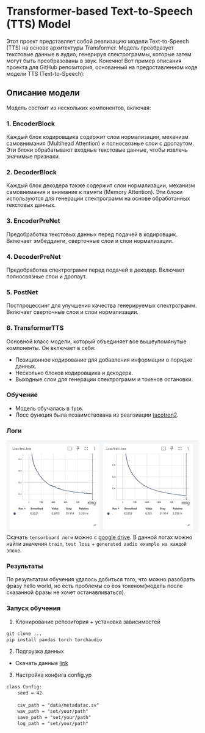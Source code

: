 # Transformer-based Text-to-Speech (TTS) Model
Этот проект представляет собой реализацию модели Text-to-Speech (TTS) на основе архитектуры Transformer. Модель преобразует текстовые данные в аудио, генерируя спектрограммы, которые затем могут быть преобразованы в звук.
Конечно! Вот пример описания проекта для GitHub репозитория, основанный на предоставленном коде модели TTS (Text-to-Speech):

## Описание модели
Модель состоит из нескольких компонентов, включая:
### 1. **EncoderBlock**
Каждый блок кодировщика содержит слои нормализации, механизм самовнимания (Multihead Attention) и полносвязные слои с дропаутом. Эти блоки обрабатывают входные текстовые данные, чтобы извлечь значимые признаки.

### 2. **DecoderBlock**
Каждый блок декодера также содержит слои нормализации, механизм самовнимания и внимание к памяти (Memory Attention). Эти блоки используются для генерации спектрограмм на основе обработанных текстовых данных.

### 3. **EncoderPreNet**
Предобработка текстовых данных перед подачей в кодировщик. Включает эмбеддинги, сверточные слои и слои нормализации.

### 4. **DecoderPreNet**
Предобработка спектрограмм перед подачей в декодер. Включает полносвязные слои и дропаут.

### 5. **PostNet**
Постпроцессинг для улучшения качества генерируемых спектрограмм. Включает сверточные слои и слои нормализации.

### 6. **TransformerTTS**
Основной класс модели, который объединяет все вышеупомянутые компоненты. Он включает в себя:
- Позиционное кодирование для добавления информации о порядке данных.
- Несколько блоков кодировщика и декодера.
- Выходные слои для генерации спектрограмм и токенов остановки.

### Обучение
* Модель обучалась в `fp16`.
* Лосс функция была позаимствована из реалзиации [tacotron2](https://github.com/NVIDIA/tacotron2/blob/master/loss_function.py).

### Логи
![](materials/loss.png)
Скачать `tensorboard логи` можно с [google drive](https://drive.google.com/file/d/1QY35qom_M47ZVP9AR88Hfbwu0K6P00H9/view?usp=sharing). В данной логах можно найти значения `train`, `test loss` + `generated audio example на каждой эпохе`.


### Результаты
По результатам обучения удалось добиться того, что можно разобрать фразу hello world, но есть проблемы со eos токеном(модель после сказанной фразы не хочет останавливаться).

### Запуск обучения
1. Клонирование репозитория + установка зависимостей
```
git clone ...
pip install pandas torch torchaudio 
```
2. Подгрузка данных
* Скачать данные [link](https://www.kaggle.com/datasets/mathurinache/the-lj-speech-dataset)

3. Настройка конфига config.yp
```
class Config:
    seed = 42
        
    csv_path = "data/metadatac.sv"
    wav_path = "set/your/path"
    save_path = "set/your/path"
    log_path = "set/your/path"
```

